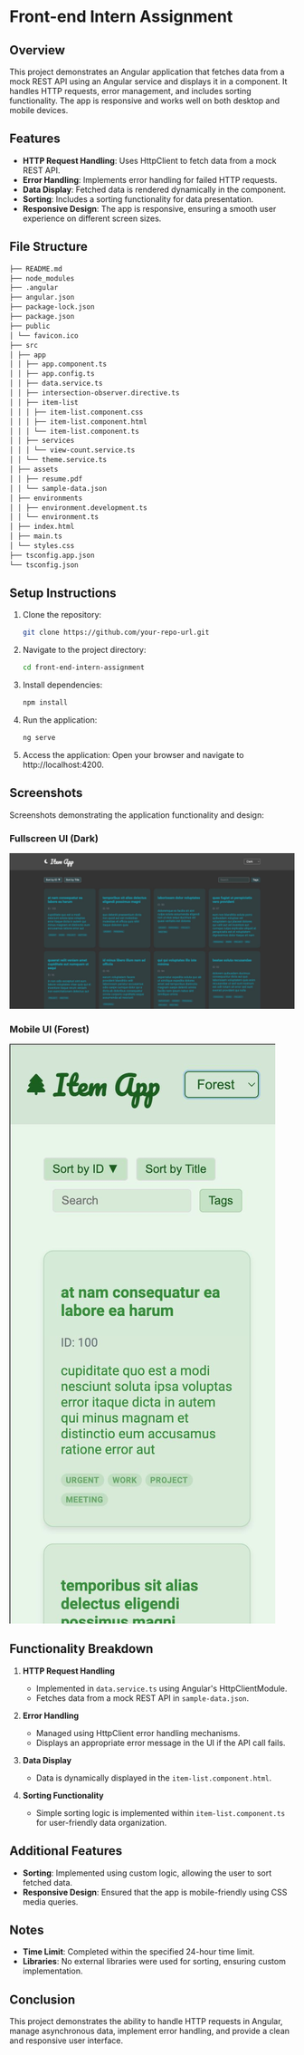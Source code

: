 # Front-end Intern Assignment

## Overview

This project demonstrates an Angular application that fetches data from a mock REST API using an Angular service and displays it in a component. It handles HTTP requests, error management, and includes sorting functionality. The app is responsive and works well on both desktop and mobile devices.

## Features

- **HTTP Request Handling**: Uses HttpClient to fetch data from a mock REST API.
- **Error Handling**: Implements error handling for failed HTTP requests.
- **Data Display**: Fetched data is rendered dynamically in the component.
- **Sorting**: Includes a sorting functionality for data presentation.
- **Responsive Design**: The app is responsive, ensuring a smooth user experience on different screen sizes.

## File Structure

```bash
├── README.md
├── node_modules
├── .angular
├── angular.json
├── package-lock.json
├── package.json
├── public
│ └── favicon.ico
├── src
│ ├── app
│ │ ├── app.component.ts
│ │ ├── app.config.ts
│ │ ├── data.service.ts
│ │ ├── intersection-observer.directive.ts
│ │ ├── item-list
│ │ │ ├── item-list.component.css
│ │ │ ├── item-list.component.html
│ │ │ └── item-list.component.ts
│ │ ├── services
│ │ │ └── view-count.service.ts
│ │ └── theme.service.ts
│ ├── assets
│ │ ├── resume.pdf
│ │ └── sample-data.json
│ ├── environments
│ │ ├── environment.development.ts
│ │ └── environment.ts
│ ├── index.html
│ ├── main.ts
│ └── styles.css
├── tsconfig.app.json
└── tsconfig.json
```

## Setup Instructions

1. Clone the repository:

   ```bash
   git clone https://github.com/your-repo-url.git
   ```

2. Navigate to the project directory:

   ```bash
   cd front-end-intern-assignment
   ```

3. Install dependencies:

   ```bash
   npm install
   ```

4. Run the application:

   ```bash
   ng serve
   ```

5. Access the application:
   Open your browser and navigate to http://localhost:4200.

## Screenshots

Screenshots demonstrating the application functionality and design:

### Fullscreen UI (Dark)

![Screenshot of main UI](/src/assets/screenshots/FullscreenDark.jpeg)

### Mobile UI (Forest)

![Screenshot of mobile view](/src/assets/screenshots/MobileForest.jpeg)

## Functionality Breakdown

1. **HTTP Request Handling**

   - Implemented in `data.service.ts` using Angular's HttpClientModule.
   - Fetches data from a mock REST API in `sample-data.json`.

2. **Error Handling**

   - Managed using HttpClient error handling mechanisms.
   - Displays an appropriate error message in the UI if the API call fails.

3. **Data Display**

   - Data is dynamically displayed in the `item-list.component.html`.

4. **Sorting Functionality**
   - Simple sorting logic is implemented within `item-list.component.ts` for user-friendly data organization.

## Additional Features

- **Sorting**: Implemented using custom logic, allowing the user to sort fetched data.
- **Responsive Design**: Ensured that the app is mobile-friendly using CSS media queries.

## Notes

- **Time Limit**: Completed within the specified 24-hour time limit.
- **Libraries**: No external libraries were used for sorting, ensuring custom implementation.

## Conclusion

This project demonstrates the ability to handle HTTP requests in Angular, manage asynchronous data, implement error handling, and provide a clean and responsive user interface.
